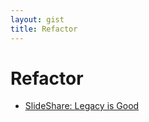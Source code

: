 ```yaml
---
layout: gist
title: Refactor
---
```


# Refactor

- [SlideShare: Legacy is Good](https://www.slideshare.net/ubertobarbini/legacy-is-good)
